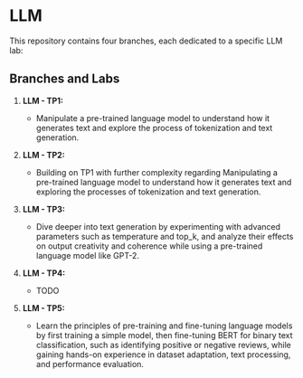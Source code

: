 # LLM

This repository contains four branches, each dedicated to a specific LLM lab:

## Branches and Labs

1. **LLM - TP1:**
    - Manipulate a pre-trained language model to understand how it generates text and explore the process of tokenization and text generation.
   
2. **LLM - TP2:**
    - Building on TP1 with further complexity regarding Manipulating a pre-trained language model to understand how it generates text and exploring the processes of tokenization and text generation.

3. **LLM - TP3:**
    - Dive deeper into text generation by experimenting with advanced parameters such as temperature and top_k, and analyze their effects on output creativity and coherence while using a pre-trained language model like GPT-2.

4. **LLM - TP4:**
    - TODO

5. **LLM - TP5:**
    - Learn the principles of pre-training and fine-tuning language models by first training a simple model, then fine-tuning BERT for binary text classification, such as identifying positive or negative reviews, while gaining hands-on experience in dataset adaptation, text processing, and performance evaluation.



